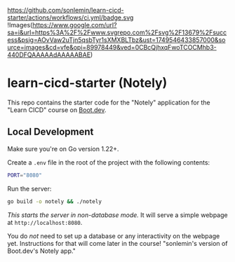 https://github.com/sonlemin/learn-cicd-starter/actions/workflows/ci.yml/badge.svg
!Images(https://www.google.com/url?sa=i&url=https%3A%2F%2Fwww.svgrepo.com%2Fsvg%2F13679%2Fsuccess&psig=AOvVaw2uTjn5qsbTyr1sXMXBLTbz&ust=1749546433857000&source=images&cd=vfe&opi=89978449&ved=0CBcQjhxqFwoTCOCMhb3-440DFQAAAAAdAAAAABAE)
# learn-cicd-starter (Notely)

This repo contains the starter code for the "Notely" application for the "Learn CICD" course on [Boot.dev](https://boot.dev).

## Local Development

Make sure you're on Go version 1.22+.

Create a `.env` file in the root of the project with the following contents:

```bash
PORT="8080"
```

Run the server:

```bash
go build -o notely && ./notely
```

*This starts the server in non-database mode.* It will serve a simple webpage at `http://localhost:8080`.

You do *not* need to set up a database or any interactivity on the webpage yet. Instructions for that will come later in the course!
"sonlemin's version of Boot.dev's Notely app."
